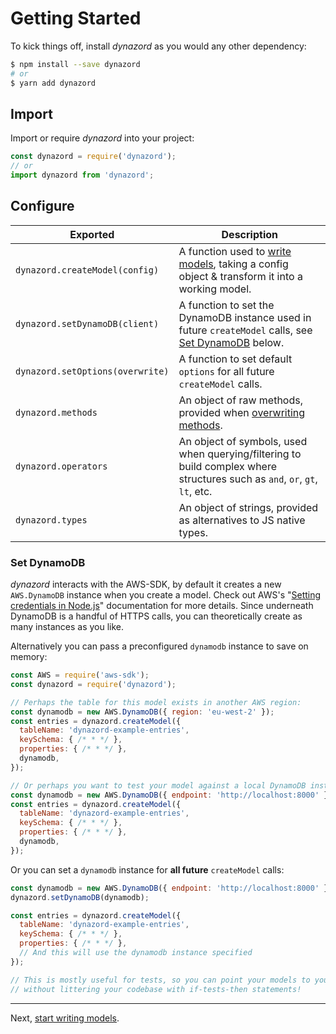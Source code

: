 # Getting Started

To kick things off, install _dynazord_ as you would any other dependency:

```sh
$ npm install --save dynazord
# or
$ yarn add dynazord
```

## Import

Import or require _dynazord_ into your project:

```js
const dynazord = require('dynazord');
// or
import dynazord from 'dynazord';
```

## Configure

| Exported | Description |
| ---- | ---- |
| `dynazord.createModel(config)` | A function used to [write models](./Writing-Models.md), taking a config object & transform it into a working model. |
| `dynazord.setDynamoDB(client)` | A function to set the DynamoDB instance used in future `createModel` calls, see [Set DynamoDB](#set-dynamodb) below. |
| `dynazord.setOptions(overwrite)` | A function to set default `options` for all future `createModel` calls. |
| `dynazord.methods` | An object of raw methods, provided when [overwriting methods](#overwriting-methods). |
| `dynazord.operators` | An object of symbols, used when querying/filtering to build complex where structures such as `and`, `or`, `gt`, `lt`, etc. |
| `dynazord.types` | An object of strings, provided as alternatives to JS native types. |

### Set DynamoDB

_dynazord_ interacts with the AWS-SDK, by default it creates a new `AWS.DynamoDB` instance when you create a model. Check out AWS's "[Setting credentials in Node.js](https://docs.aws.amazon.com/sdk-for-javascript/v2/developer-guide/setting-credentials-node.html)" documentation for more details. Since underneath DynamoDB is a handful of HTTPS calls, you can theoretically create as many instances as you like.

Alternatively you can pass a preconfigured `dynamodb` instance to save on memory:

```js
const AWS = require('aws-sdk');
const dynazord = require('dynazord');

// Perhaps the table for this model exists in another AWS region:
const dynamodb = new AWS.DynamoDB({ region: 'eu-west-2' });
const entries = dynazord.createModel({
  tableName: 'dynazord-example-entries',
  keySchema: { /* * */ },
  properties: { /* * */ },
  dynamodb,
});

// Or perhaps you want to test your model against a local DynamoDB instance (such as dynamodb-local or localstack):
const dynamodb = new AWS.DynamoDB({ endpoint: 'http://localhost:8000' });
const entries = dynazord.createModel({
  tableName: 'dynazord-example-entries',
  keySchema: { /* * */ },
  properties: { /* * */ },
  dynamodb,
});
```

Or you can set a `dynamodb` instance for **all future** `createModel` calls:

```js
const dynamodb = new AWS.DynamoDB({ endpoint: 'http://localhost:8000' });
dynazord.setDynamoDB(dynamodb);

const entries = dynazord.createModel({
  tableName: 'dynazord-example-entries',
  keySchema: { /* * */ },
  properties: { /* * */ },
  // And this will use the dynamodb instance specified
});

// This is mostly useful for tests, so you can point your models to your local DynamoDB instance
// without littering your codebase with if-tests-then statements!
```

---

Next, [start writing models](./Writing-Models.md).
